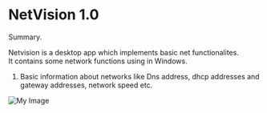 # NetVision 1.0

Summary.

Netvision is a desktop app which implements basic net functionalites. <br/>
It contains some network functions using in Windows.

1. Basic information about networks like Dns address, dhcp addresses and gateway addresses, network speed etc.

![My Image](C:\Users\lacho\Desktop\Img)
